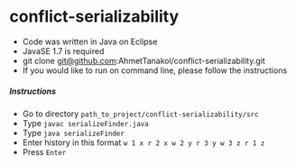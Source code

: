 # conflict-serializability


* Code was written in Java on Eclipse
* JavaSE 1.7 is required
* git clone git@github.com:AhmetTanakol/conflict-serializability.git
* If you would like to run on command line, please follow the instructions
##### Instructions
* Go to directory `path_to_project/conflict-serializability/src`
* Type `javac serializeFinder.java`
* Type `java serializeFinder`
* Enter history in this format `w 1 x r 2 x w 2 y r 3 y w 3 z r 1 z`
* Press `Enter`
